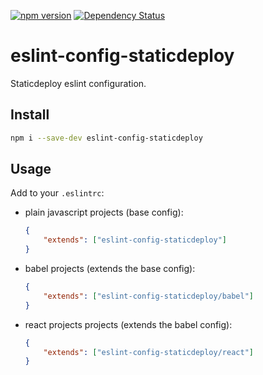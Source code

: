 [![npm version](https://badge.fury.io/js/eslint-config-staticdeploy.svg)](https://badge.fury.io/js/eslint-config-staticdeploy)
[![Dependency Status](https://david-dm.org/staticdeploy/eslint-config-staticdeploy.svg)](https://david-dm.org/staticdeploy/eslint-config-staticdeploy)

# eslint-config-staticdeploy

Staticdeploy eslint configuration.

## Install

```sh
npm i --save-dev eslint-config-staticdeploy
```

## Usage

Add to your `.eslintrc`:

  * plain javascript projects (base config):
    ```json
    {
        "extends": ["eslint-config-staticdeploy"]
    }
    ```

  * babel projects (extends the base config):
      ```json
      {
          "extends": ["eslint-config-staticdeploy/babel"]
      }
      ```

  * react projects projects (extends the babel config):
    ```json
    {
        "extends": ["eslint-config-staticdeploy/react"]
    }
    ```
